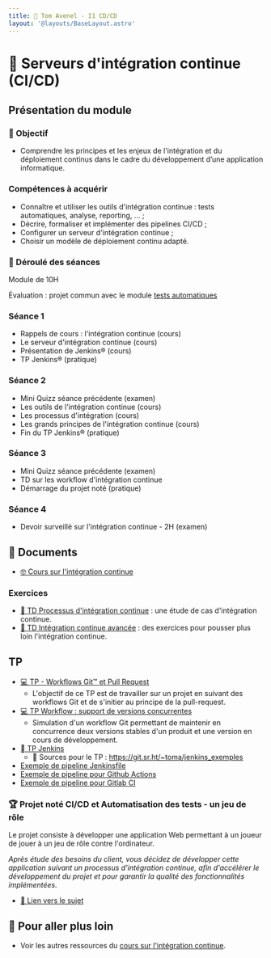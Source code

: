```yaml
---
title:  Tom Avenel - I1 CD/CD
layout: '@layouts/BaseLayout.astro'
---
```


#  Serveurs d'intégration continue (CI/CD)

## Présentation du module

### 🎯 Objectif
 
- Comprendre les principes et les enjeux de l'intégration et du déploiement continus dans le cadre du développement d’une application informatique.

### Compétences à acquérir

- Connaître et utiliser les outils d'intégration continue : tests automatiques, analyse, reporting, ... ;
- Décrire, formaliser et implémenter des pipelines CI/CD ;
- Configurer un serveur d'intégration continue ;
- Choisir un modèle de déploiement continu adapté.

### 📅 Déroulé des séances

Module de 10H

Évaluation : projet commun avec le module [tests automatiques](/promotions/epsi/epsi-i1-cda-tests-auto)

### Séance 1

- Rappels de cours : l'intégration continue (cours)
- Le serveur d'intégration continue (cours)
- Présentation de Jenkins® (cours)
- TP Jenkins® (pratique)

### Séance 2

- Mini Quizz séance précédente (examen)
- Les outils de l'intégration continue (cours)
- Les processus d'intégration (cours)
- Les grands principes de l'intégration continue (cours)
- Fin du TP Jenkins® (pratique)

### Séance 3

- Mini Quizz séance précédente (examen)
- TD sur les workflow d'intégration continue
- Démarrage du projet noté (pratique)

### Séance 4

- Devoir surveillé sur l'intégration continue - 2H (examen)

## 📑 Documents

- [🤓 Cours sur l'intégration continue ](./ci/cours)

### Exercices

- [📝 TD Processus d'intégration continue](/cours/ci/td_process_ci) : une étude de cas d'intégration continue.
- [📝 TD Intégration continue avancée](/cours/ci/tp_ci_avance) : des exercices pour pousser plus loin l'intégration continue.

## TP

- [💻 TP - Workflows Git™ et Pull Request](/cours/git/git-tp-workflows-pr)
  - L'objectif de ce TP est de travailler sur un projet en suivant des workflows Git et de s'initier au principe de la pull-request.
- [💻 TP Workflow : support de versions concurrentes](/cours/ci/td_workflow_versions_concurrentes)
  - Simulation d'un workflow Git permettant de maintenir en concurrence deux versions stables d'un produit et une version en cours de développement.
- [ TP Jenkins](/cours/jenkins/tp-jenkins-full)
  -  Sources pour le TP : <https://git.sr.ht/~toma/jenkins_exemples>
- [Exemple de pipeline Jenkinsfile](/cours/ci/exemple-jenkinsfile)
- [Exemple de pipeline pour Github Actions](/cours/ci/exemple-github-actions)
- [Exemple de pipeline pour Gitlab CI](/cours/ci/exemple-gitlab-ci)

### 🏆 Projet noté CI/CD et Automatisation des tests - un jeu de rôle

Le projet consiste à développer une application Web permettant à un joueur de jouer à un jeu de rôle contre l'ordinateur.

_Après étude des besoins du client, vous décidez de développer cette application suivant un processus d'intégration continue, afin d'accélérer le développement du projet et pour garantir la qualité des fonctionnalités implémentées._

- [📄 Lien vers le sujet](/cours/tests/projet_jeu_roles_tests_et_ci)

## 🚀 Pour aller plus loin

- Voir les autres ressources du [cours sur l'intégration continue](/cours/ci).
